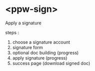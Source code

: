 # \<ppw-sign\>

Apply a signature

steps :
1. choose a signature account
1. signature form
1. optional doc building (progress)
1. apply signature (progress)
1. success page (download signed doc)

